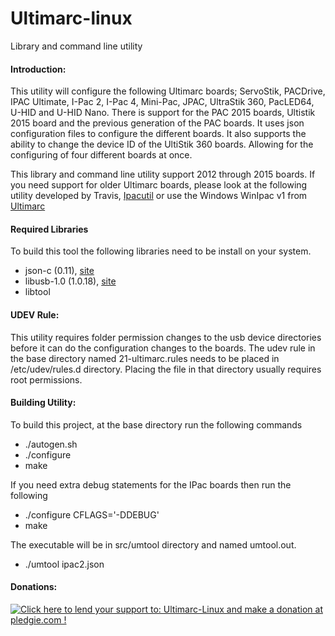 Ultimarc-linux
==============

Library and command line utility

#### Introduction:
This utility will configure the following Ultimarc boards; ServoStik, PACDrive, IPAC Ultimate, I-Pac 2, I-Pac 4, Mini-Pac, JPAC, UltraStik 360, PacLED64, U-HID and U-HID Nano.  There is support for the PAC 2015 boards, Ultistik 2015 board and the previous generation of the PAC boards.  It uses json configuration files to configure the different boards.  It also supports the ability to change the device ID of the UltiStik 360 boards.  Allowing for the configuring of four different boards at once.

This library and command line utility support 2012 through 2015 boards.  If you need support for older Ultimarc boards, please look at the following utility developed by Travis, <a href='http://www.zumbrovalley.net/articles.php?catid=3'>Ipacutil</a> or use the Windows WinIpac v1 from <a href='http://www.ultimarc.com'>Ultimarc</a>

#### Required Libraries
To build this tool the following libraries need to be install on your system.  
* json-c (0.11), <a href='https://github.com/json-c/json-c/wiki'>site</a>
* libusb-1.0 (1.0.18), <a href='http://libusb.info'>site</a>
* libtool

#### UDEV Rule:
This utility requires folder permission changes to the usb device directories before it can do the configuration changes to the boards.  The udev rule in the base directory named 21-ultimarc.rules needs to be placed in /etc/udev/rules.d directory.  Placing the file in that directory usually requires root permissions.

#### Building Utility:
To build this project, at the base directory run the following commands
* ./autogen.sh
* ./configure
* make

If you need extra debug statements for the IPac boards then run the following
* ./configure CFLAGS='-DDEBUG'
* make

The executable will be in src/umtool directory and named umtool.out.
* ./umtool ipac2.json

#### Donations:
<a href='https://pledgie.com/campaigns/26846'><img alt='Click here to lend your support to: Ultimarc-Linux and make a donation at pledgie.com !' src='https://pledgie.com/campaigns/26846.png?skin_name=chrome' border='0' ></a>
